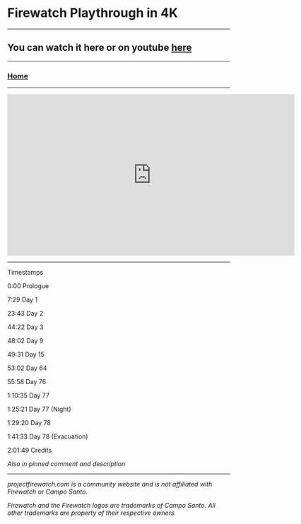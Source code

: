 # Firewatch Playthrough in 4K

---

## You can watch it here or on youtube [here](https://www.youtube.com/watch?v=WxTp-I0O8TU)

---

### [Home](/)

---

<iframe width="650" height="366" src="https://www.youtube.com/embed/WxTp-I0O8TU" title="YouTube video player" frameborder="0" allow="accelerometer; autoplay; clipboard-write; encrypted-media; gyroscope; picture-in-picture" allowfullscreen></iframe>

---

Timestamps

0:00 Prologue

7:29 Day 1

23:43 Day 2

44:22 Day 3

48:02 Day 9

49:31 Day 15

53:02 Day 64

55:58 Day 76

1:10:35 Day 77

1:25:21 Day 77 (Night)

1:29:20 Day 78

1:41:33 Day 78 (Evacuation)

2:01:49 Credits

*Also in pinned comment and description*

---

*projectfirewatch.com is a community website and is not affiliated with Firewatch or Campo Santo.*

*Firewatch and the Firewatch logos are trademarks of Campo Santo. All other trademarks are property of their respective owners.*
